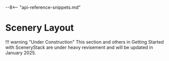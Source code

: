 --8<-- "api-reference-snippets.md"

<link rel="stylesheet" href="/css/examples.css">

# Scenery Layout

!!! warning "Under Construction"
    This section and others in Getting Started with SceneryStack are under heavy revisement
    and will be updated in January 2025.
